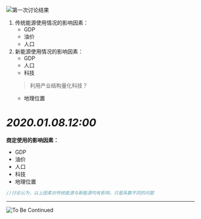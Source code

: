 
![第一次讨论结果](https://i.loli.net/2020/01/08/Yo6FXhMW7aKirxg.png "第一次讨论结果")

1. 传统能源使用情况的影响因素：  
    - GDP 
    - 油价
    - 人口  
2. 新能源使用情况的影响因素：  
    - GDP  
    - 人口  
    - 科技
    > 利用产业结构量化科技？
    - 地理位置

# ***2020.01.08.12:00***
**商定使用的影响因素：**
- GDP
- 油价
- 人口
- 科技
- 地理位置  
```C++
//讨论认为，以上因素对传统能源与新能源均有影响，只是系数不同的问题
```
******
![To Be Continued](https://cn.bing.com/th?id=OIP.ecm7XBetVinxiqCPmv9WEAHaFT&pid=Api&rs=1 "BGM: Roundabout-Yes")
